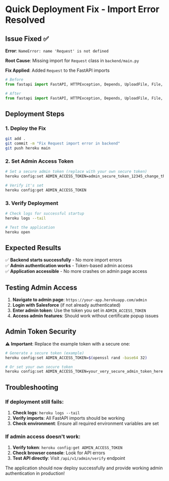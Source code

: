 # Quick Deployment Fix - Import Error Resolved

## Issue Fixed ✅

**Error**: `NameError: name 'Request' is not defined`

**Root Cause**: Missing import for `Request` class in `backend/main.py`

**Fix Applied**: Added `Request` to the FastAPI imports

```python
# Before
from fastapi import FastAPI, HTTPException, Depends, UploadFile, File, Form, status

# After  
from fastapi import FastAPI, HTTPException, Depends, UploadFile, File, Form, status, Request
```

## Deployment Steps

### 1. Deploy the Fix

```bash
git add .
git commit -m "Fix Request import error in backend"
git push heroku main
```

### 2. Set Admin Access Token

```bash
# Set a secure admin token (replace with your own secure token)
heroku config:set ADMIN_ACCESS_TOKEN=admin_secure_token_12345_change_this

# Verify it's set
heroku config:get ADMIN_ACCESS_TOKEN
```

### 3. Verify Deployment

```bash
# Check logs for successful startup
heroku logs --tail

# Test the application
heroku open
```

## Expected Results

✅ **Backend starts successfully** - No more import errors  
✅ **Admin authentication works** - Token-based admin access  
✅ **Application accessible** - No more crashes on admin page access  

## Testing Admin Access

1. **Navigate to admin page**: `https://your-app.herokuapp.com/admin`
2. **Login with Salesforce** (if not already authenticated)
3. **Enter admin token**: Use the token you set in `ADMIN_ACCESS_TOKEN`
4. **Access admin features**: Should work without certificate popup issues

## Admin Token Security

⚠️ **Important**: Replace the example token with a secure one:

```bash
# Generate a secure token (example)
heroku config:set ADMIN_ACCESS_TOKEN=$(openssl rand -base64 32)

# Or set your own secure token
heroku config:set ADMIN_ACCESS_TOKEN=your_very_secure_admin_token_here
```

## Troubleshooting

### If deployment still fails:
1. **Check logs**: `heroku logs --tail`
2. **Verify imports**: All FastAPI imports should be working
3. **Check environment**: Ensure all required environment variables are set

### If admin access doesn't work:
1. **Verify token**: `heroku config:get ADMIN_ACCESS_TOKEN`
2. **Check browser console**: Look for API errors
3. **Test API directly**: Visit `/api/v1/admin/verify` endpoint

The application should now deploy successfully and provide working admin authentication in production!
